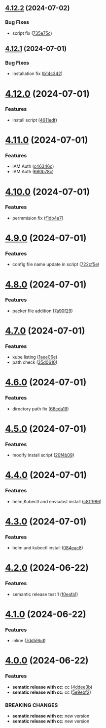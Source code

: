 ## [4.12.2](https://github.com/RamaRaju-personal-org/ami-jenkins/compare/v4.12.1...v4.12.2) (2024-07-02)


### Bug Fixes

* script fix ([735e75c](https://github.com/RamaRaju-personal-org/ami-jenkins/commit/735e75c717015405eaad5cafb97a08d3eda7763f))

## [4.12.1](https://github.com/RamaRaju-personal-org/ami-jenkins/compare/v4.12.0...v4.12.1) (2024-07-01)


### Bug Fixes

* installation fix ([b14c342](https://github.com/RamaRaju-personal-org/ami-jenkins/commit/b14c342cb37de42f48b1a2d7569d8d4de6f9c319))

# [4.12.0](https://github.com/RamaRaju-personal-org/ami-jenkins/compare/v4.11.0...v4.12.0) (2024-07-01)


### Features

* install script ([4611edf](https://github.com/RamaRaju-personal-org/ami-jenkins/commit/4611edfbea4e042ca36e4fcd0d8d2a9d7e0391a8))

# [4.11.0](https://github.com/RamaRaju-personal-org/ami-jenkins/compare/v4.10.0...v4.11.0) (2024-07-01)


### Features

* iAM Auth ([c46346c](https://github.com/RamaRaju-personal-org/ami-jenkins/commit/c46346c82a4c33eee7d526625325f2d1de1e903a))
* iAM Auth ([660b78c](https://github.com/RamaRaju-personal-org/ami-jenkins/commit/660b78c80a1522f1e01c48b339dba694f07b88a0))

# [4.10.0](https://github.com/RamaRaju-personal-org/ami-jenkins/compare/v4.9.0...v4.10.0) (2024-07-01)


### Features

* permmision fix ([f1db4a7](https://github.com/RamaRaju-personal-org/ami-jenkins/commit/f1db4a7e41d908b5c6e8c59b4b58e0d7f71b7acb))

# [4.9.0](https://github.com/RamaRaju-personal-org/ami-jenkins/compare/v4.8.0...v4.9.0) (2024-07-01)


### Features

* config file name update in script ([722cf5e](https://github.com/RamaRaju-personal-org/ami-jenkins/commit/722cf5e18d7bf2d2cf25b2477895c90521c4b230))

# [4.8.0](https://github.com/RamaRaju-personal-org/ami-jenkins/compare/v4.7.0...v4.8.0) (2024-07-01)


### Features

* packer file addition ([7a90f29](https://github.com/RamaRaju-personal-org/ami-jenkins/commit/7a90f299818f26b1fc60eec504c7a391f434fad6))

# [4.7.0](https://github.com/RamaRaju-personal-org/ami-jenkins/compare/v4.6.0...v4.7.0) (2024-07-01)


### Features

* kube listing ([1aee06e](https://github.com/RamaRaju-personal-org/ami-jenkins/commit/1aee06eaed0de590b1cad3f437f393b10e1ad2d7))
* path check ([35d0610](https://github.com/RamaRaju-personal-org/ami-jenkins/commit/35d0610cbb940145392cc5fed28768170494ddab))

# [4.6.0](https://github.com/RamaRaju-personal-org/ami-jenkins/compare/v4.5.0...v4.6.0) (2024-07-01)


### Features

* directory path fix ([68cda19](https://github.com/RamaRaju-personal-org/ami-jenkins/commit/68cda190afa8fa1932ce79babb2dcfc4a1c09932))

# [4.5.0](https://github.com/RamaRaju-personal-org/ami-jenkins/compare/v4.4.0...v4.5.0) (2024-07-01)


### Features

* modify install script ([20f4b09](https://github.com/RamaRaju-personal-org/ami-jenkins/commit/20f4b095eb8db2cb4a4fd5736f11050754a5e02d))

# [4.4.0](https://github.com/RamaRaju-personal-org/ami-jenkins/compare/v4.3.0...v4.4.0) (2024-07-01)


### Features

* helm,Kubectl and envsubst install ([c81f986](https://github.com/RamaRaju-personal-org/ami-jenkins/commit/c81f986fd95c5e78858dbd19e507094c481a8d2a))

# [4.3.0](https://github.com/RamaRaju-personal-org/ami-jenkins/compare/v4.2.0...v4.3.0) (2024-07-01)


### Features

* helm and kubectl install ([084eac8](https://github.com/RamaRaju-personal-org/ami-jenkins/commit/084eac8ec2837ee6e6b92e4bc3393989925bcbed))

# [4.2.0](https://github.com/RamaRaju-personal-org/ami-jenkins/compare/v4.1.0...v4.2.0) (2024-06-22)


### Features

* semantic release test 1 ([f0eafa1](https://github.com/RamaRaju-personal-org/ami-jenkins/commit/f0eafa1f8c07d02d0d7f216efd9ad5bfbee076f9))

# [4.1.0](https://github.com/RamaRaju-personal-org/ami-jenkins/compare/v4.0.0...v4.1.0) (2024-06-22)


### Features

* inline ([7dd59bd](https://github.com/RamaRaju-personal-org/ami-jenkins/commit/7dd59bd75c2d27645820141cff24b2dd900f0353))

# [4.0.0](https://github.com/RamaRaju-personal-org/ami-jenkins/compare/v3.0.0...v4.0.0) (2024-06-22)


### Features

* **sematic release with cc:** cc ([4ddee3b](https://github.com/RamaRaju-personal-org/ami-jenkins/commit/4ddee3b1e3980597c588d84a8e19180158076c56))
* **sematic release with cc:** cc ([5e9ebf2](https://github.com/RamaRaju-personal-org/ami-jenkins/commit/5e9ebf2b28d37a4756c56cab7794bd7545efba70))


### BREAKING CHANGES

* **sematic release with cc:** new version
* **sematic release with cc:** new version
